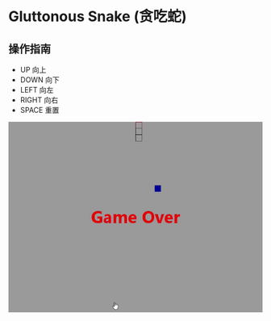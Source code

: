 # Gluttonous Snake (贪吃蛇)

## 操作指南

- UP 向上
- DOWN 向下
- LEFT 向左
- RIGHT 向右
- SPACE 重置

![贪吃蛇游戏](docs/snake.gif)